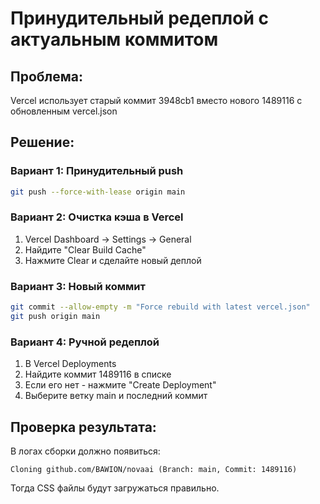 # Принудительный редеплой с актуальным коммитом

## Проблема:
Vercel использует старый коммит 3948cb1 вместо нового 1489116 с обновленным vercel.json

## Решение:

### Вариант 1: Принудительный push
```bash
git push --force-with-lease origin main
```

### Вариант 2: Очистка кэша в Vercel
1. Vercel Dashboard → Settings → General
2. Найдите "Clear Build Cache" 
3. Нажмите Clear и сделайте новый деплой

### Вариант 3: Новый коммит
```bash
git commit --allow-empty -m "Force rebuild with latest vercel.json"
git push origin main
```

### Вариант 4: Ручной редеплой
1. В Vercel Deployments
2. Найдите коммит 1489116 в списке
3. Если его нет - нажмите "Create Deployment"
4. Выберите ветку main и последний коммит

## Проверка результата:
В логах сборки должно появиться:
```
Cloning github.com/BAWION/novaai (Branch: main, Commit: 1489116)
```

Тогда CSS файлы будут загружаться правильно.